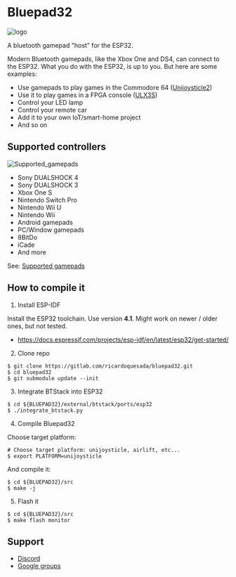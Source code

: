 # Bluepad32

![logo](https://lh3.googleusercontent.com/pw/ACtC-3dNNrE9YKWMQNBTVYl8gkX70jN2qLwSYMQFLR0IzzoRT9uTQ1a9n80O3tyNmF95MLxL9NPWlqm5ph7e9wTGZoHeQWPMsJWqs3qiHub1LcigLtlEX09V6f1DWwQlg52OkeumKDJTG_ext8EN_J6kn0kAqg=-no)

A bluetooth gamepad "host" for the ESP32.

Modern Bluetooth gamepads, like the Xbox One and DS4, can connect to the ESP32.
What you do with the ESP32, is up to you. But here are some examples:

* Use gamepads to play games in the Commodore 64 ([Unijoysticle2][unijoysticle2])
* Use it to play games in a FPGA console ([ULX3S][ulx3s])
* Control your LED lamp
* Control your remote car
* Add it to your own IoT/smart-home project
* And so on

[unijoysticle2]: https://retro.moe/unijoysticle2/
[ulx3s]: https://www.crowdsupply.com/radiona/ulx3s


## Supported controllers

![Supported_gamepads](https://lh3.googleusercontent.com/U1PRr4a21yGffPHxRlONqeolOnr2i-IuONM4ajQksvxB5Lr3zfQFmkHJJbwRNVUY0WrNik5Ia79se3sQx0aa4axuGnBbytyH_5fJnKELX4FOMRM4qrF3bYCmmp0Vk3ZnltQ0YCiRTK0=-no)

- Sony DUALSHOCK 4
- Sony DUALSHOCK 3
- Xbox One S
- Nintendo Switch Pro
- Nintendo Wii U
- Nintendo Wii
- Android gamepads
- PC/Window gamepads
- 8BitDo
- iCade
- And more

See: [Supported gamepads][gamepads]

[gamepads]: https://gitlab.com/ricardoquesada/bluepad32/blob/master/docs/supported_gamepads.md

## How to compile it

1. Install ESP-IDF

Install the ESP32 toolchain. Use version **4.1**. Might work on newer / older
ones, but not tested.

* https://docs.espressif.com/projects/esp-idf/en/latest/esp32/get-started/

2. Clone repo

```
$ git clone https://gitlab.com/ricardoquesada/bluepad32.git
$ cd bluepad32
$ git submodule update --init
```

3. Integrate BTStack into ESP32

```
$ cd ${BLUEPAD32}/external/btstack/ports/esp32
$ ./integrate_btstack.py
```

4. Compile Bluepad32

Choose target platform:

```
# Choose target platform: unijoysticle, airlift, etc...
$ export PLATFORM=unijoysticle
```

And compile it:

```
$ cd ${BLUEPAD32}/src
$ make -j
```

5. Flash it

```
$ cd ${BLUEPAD32}/src
$ make flash monitor
```

## Support

- [Discord][discord]
- [Google groups][forum]

[discord]: https://discord.com/channels/775177861665521725/775177925938642945
[forum]: https://groups.google.com/forum/#!forum/unijoysticle
